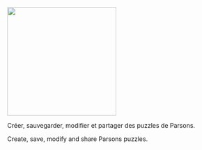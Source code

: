 <img src="https://www.codepuzzle.io/img/txtpuzzle.png" width="250" />

Créer, sauvegarder, modifier et partager des puzzles de Parsons.

Create, save, modify and share Parsons puzzles.
